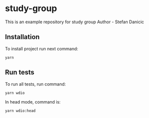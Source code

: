 # study-group
This is an example repository for study group
Author - Stefan Danicic

## Installation
To install project run next command:
```
yarn
```

## Run tests
To run all tests, run command:
```
yarn wdio
```

In head mode, command is:
```
yarn wdio:head
```